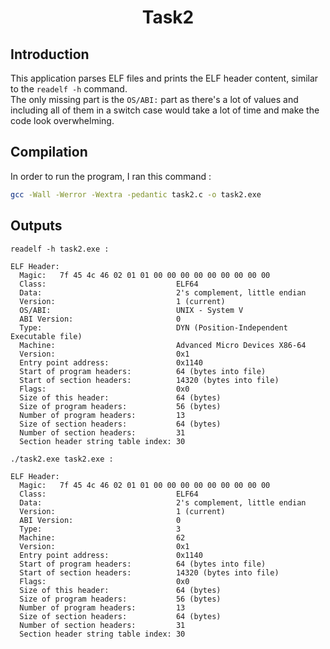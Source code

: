 <h1 align = "center"> Task2 </h1>

## Introduction
This application parses ELF files and prints the ELF header content, similar to the `readelf -h` command. <br>
The only missing part is the `OS/ABI:` part as there's a lot of values and including all of them in a switch case
would take a lot of time and make the code look overwhelming.

## Compilation
In order to run the program, I ran this command : <br>
```bash
gcc -Wall -Werror -Wextra -pedantic task2.c -o task2.exe
```

## Outputs

`readelf -h task2.exe :` <br>
```text
ELF Header:
  Magic:   7f 45 4c 46 02 01 01 00 00 00 00 00 00 00 00 00 
  Class:                             ELF64
  Data:                              2's complement, little endian
  Version:                           1 (current)
  OS/ABI:                            UNIX - System V
  ABI Version:                       0
  Type:                              DYN (Position-Independent Executable file)
  Machine:                           Advanced Micro Devices X86-64
  Version:                           0x1
  Entry point address:               0x1140
  Start of program headers:          64 (bytes into file)
  Start of section headers:          14320 (bytes into file)
  Flags:                             0x0
  Size of this header:               64 (bytes)
  Size of program headers:           56 (bytes)
  Number of program headers:         13
  Size of section headers:           64 (bytes)
  Number of section headers:         31
  Section header string table index: 30
```

`./task2.exe task2.exe :` <br>
```text
ELF Header:
  Magic:   7f 45 4c 46 02 01 01 00 00 00 00 00 00 00 00 00 
  Class:                             ELF64
  Data:                              2's complement, little endian
  Version:                           1 (current)
  ABI Version:                       0
  Type:                              3
  Machine:                           62
  Version:                           0x1
  Entry point address:               0x1140
  Start of program headers:          64 (bytes into file)
  Start of section headers:          14320 (bytes into file)
  Flags:                             0x0
  Size of this header:               64 (bytes)
  Size of program headers:           56 (bytes)
  Number of program headers:         13
  Size of section headers:           64 (bytes)
  Number of section headers:         31
  Section header string table index: 30
```

